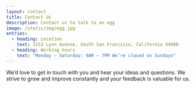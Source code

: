 ```yaml
---
layout: contact
title: Contact Us
description: Contact us to talk to an egg
image: /static/img/egg.jpg
entries:
  - heading: Location
    text: 3153 Lynn Avenue, South San Francisco, California 94080
  - heading: Working hours
    text: "Monday – Saturday: 9AM – 7PM We’re closed on Sundays"
---
```

We’d love to get in touch with you and hear your ideas and questions. We strive to grow and improve constantly and your feedback is valuable for us.
